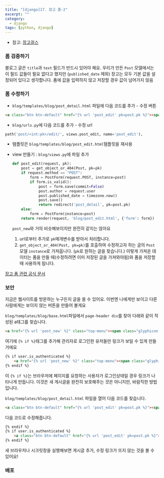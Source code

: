 ```yaml
---
title: "[django]17. 장고 폼-2"
excerpt: ""
category:
  - django
tags: [python, django]
---
```


- 참고: [장고걸스](https://tutorial.djangogirls.org/ko/django_forms/)



### 폼 검증하기

블로그 글은 `title`과 `text` 필드가 반드시 있어야 해요. 우리가 만든 `Post` 모델에서는 이 필드 값들이 필요 없다고 했지만 (`published_date` 제외) 장고는 모두 기본 값을 설정되어 있다고 생각합니다. 폼에 값을 입력하지 않고 저장할 경우 값이 넘어가지 않음



### 폼 수정하기

- `blog/templates/blog/post_detail.html` 파일에 다음 코드를 추가 - 수정 버튼

```html
<a class="btn btn-default" href="{% url 'post_edit' pk=post.pk %}"><span class="glyphicon glyphicon-pencil"></span></a>
```

- `blog/urls.py`에 다음 코드를 추가 - 수정 url

```python
path('post/<int:pk>/edit/', views.post_edit, name='post_edit'),
```

- 템플릿은 `blog/templates/blog/post_edit.html`템플릿을 재사용

- view 만들기 : `blog/views.py`에 파일 추가

  ```python
  def post_edit(request, pk):
      post = get_object_or_404(Post, pk=pk)
      if request.method == "POST":
          form = PostForm(request.POST, instance=post)
          if form.is_valid():
              post = form.save(commit=False)
              post.author = request.user
              post.published_date = timezone.now()
              post.save()
              return redirect('post_detail', pk=post.pk)
      else:
          form = PostForm(instance=post)
      return render(request, 'blog/post_edit.html', {'form': form})
  ```

  `post_new`와 거의 비슷해보이지만 완전히 같지는 않아요

  1. url로부터 추가로 `pk`매개변수를 받아서 처리합니다.
  2. `get_object_or_404(Post, pk=pk)`를 호출하여 수정하고자 하는 글의 `Post` 모델 `instance`로 가져옵니다. (`pk`로 원하는 글을 찾습니다.) 이렇게 가져온 데이터는 폼을 만들 때(수정하려면 이미 저장된 글을 가져와야됨)와 폼을 저장할 때 사용하게 됩니다.



[장고 폼 관련 공식 문서](https://docs.djangoproject.com/en/2.0/topics/forms/)



### 보안

지금은 웹사이트를 방문하는 누구든지 글을 쓸 수 있어요. 이번엔 나에게만 보이고 다른 사람에게는 보이지 않는 버튼을 만들어 볼게요

`blog/templates/blog/base.html`파일에서 `page-header div`를 찾아 다래와 같이 작성된 a태그를 찾습니다.

```html
<a href="{% url 'post_new' %}" class="top-menu"><span class="glyphicon glyphicon-plus"></span></a>
```

여기에 `{% if %}`태그를 추가해 관리자로 로그인한 유저들만 링크가 보일 수 있게 만들거에요

```html
{% if user.is_authenticated %}
    <a href="{% url 'post_new' %}" class="top-menu"><span class="glyphicon glyphicon-plus"></span></a>
{% endif %}
```

이 `{% if %}`는 브라우저에 페이지를 요청하는 사용자가 로그인상태일 경우 링크가 나타나게 만듭니다. 이것은 새 게시글을 완전히 보호해주는 것은 아니지만, 바람직한 방법입니다.



`blog/templates/blog/post_detail.html` 파일을 열어 다음 코드를 찾습니다.

```html
<a class="btn btn-default" href="{% url 'post_edit' pk=post.pk %}"><span class="glyphicon glyphicon-pencil"></span></a>
```

다음 코드로 수정해줍니다.

```html
{% endif %}
{% if user.is_authenticated %}
	<a class="btn btn-default" href="{% url 'post_edit' pk=post.pk %}"><span class="glyphicon glyphicon-pencil"></span></a>
{% endif %}
```

새 브라우저나 시크릿창을 실행해보면 게시글 추가, 수정 링크가 뜨지 않는 것을 볼 수 있어요!



### 배포





